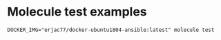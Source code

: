 # Molecule test examples

```shell
DOCKER_IMG="erjac77/docker-ubuntu1804-ansible:latest" molecule test
```
